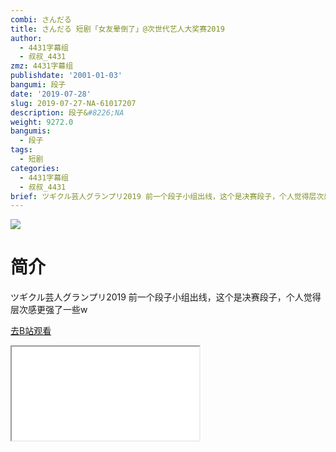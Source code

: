 ```yaml
---
combi: さんだる
title: さんだる 短剧「女友晕倒了」@次世代艺人大奖赛2019
author:
  - 4431字幕组
  - 叔叔_4431
zmz: 4431字幕组
publishdate: '2001-01-03'
bangumi: 段子
date: '2019-07-28'
slug: 2019-07-27-NA-61017207
description: 段子&#8226;NA
weight: 9272.0
bangumis:
  - 段子
tags:
  - 短剧
categories:
  - 4431字幕组
  - 叔叔_4431
brief: ツギクル芸人グランプリ2019 前一个段子小组出线，这个是决赛段子，个人觉得层次感更强了一些w
---
```

![](https://raw.githubusercontent.com/tcgriffith/owaraisite/master/static/tmpimg/76e65aebfd11f6b72547318c31e8d8c3fb994fae.jpg.480.jpg)
# 简介  
ツギクル芸人グランプリ2019
前一个段子小组出线，这个是决赛段子，个人觉得层次感更强了一些w  

[去B站观看](https://www.bilibili.com/video/av61017207/)
<div class ="resp-container"><iframe class="testiframe" src="//player.bilibili.com/player.html?aid=61017207"", scrolling="no", allowfullscreen="true" > </iframe></div> 
